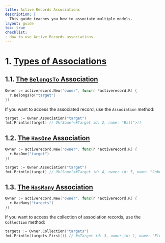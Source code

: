 ```yaml
---
title: Active Records Associations
description: |
  This guide teaches you how to associate multiple models.
layout: guide
toc: true
checklist:
- How to use Active Records associations.
---
```


# 1. [Types of Associations](#1-types-of-associations)

## 1.1. [The `BelongsTo` Association](#11-the-blongsto-association)

```go
Owner := activerecord.New("owner", func(r *activerecord.R) {
  r.BelongsTo("target")
})
```

If you want to access the associated record, use the `Association` method:
```go
target := Owner.Association("target")
fmt.Println(target) // Ok(Some(<#Target id: 2, name: "Bill">))
```

## 1.2. [The `HasOne` Association](#12-the-hasone-association)

```go
Owner := activerecord.New("owner", func(r *activerecord.R) {
  r.HasOne("target")
})
```

```go
target := Owner.Association("target")
fmt.Println(target) // Ok(Some(<#Target id: 4, owner_id: 5, name: "John"))
```


## 1.3. [The `HasMany` Association](#13-the-hasmany-association)

```go
Owner := activerecord.New("owner", func(r *activerecord.R) {
  r.HasMany("targets")
})
```

If you want to access the collection of association records, use the `Collection` method:
```go
targets := Owner.Collection("targets")
fmt.Println(targets.First()) // #<Target id: 3, owner_id: 1, name: "Elon">
```
